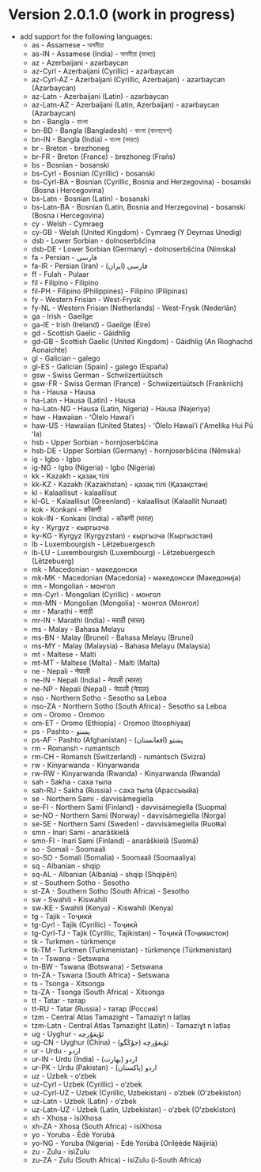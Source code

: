 # Version 2.0.1.0 (work in progress)
- add support for the following languages:
    - as         - Assamese                                           - অসমীয়া
    - as-IN      - Assamese (India)                                   - অসমীয়া (ভাৰত)
    - az         - Azerbaijani                                        - azərbaycan
    - az-Cyrl    - Azerbaijani (Cyrillic)                             - azərbaycan
    - az-Cyrl-AZ - Azerbaijani (Cyrillic, Azerbaijan)                 - azərbaycan (Azərbaycan)
    - az-Latn    - Azerbaijani (Latin)                                - azərbaycan
    - az-Latn-AZ - Azerbaijani (Latin, Azerbaijan)                    - azərbaycan (Azərbaycan)
    - bn         - Bangla                                             - বাংলা
    - bn-BD      - Bangla (Bangladesh)                                - বাংলা (বাংলাদেশ)
    - bn-IN      - Bangla (India)                                     - বাংলা (ভারত)
    - br         - Breton                                             - brezhoneg
    - br-FR      - Breton (France)                                    - brezhoneg (Frañs)
    - bs         - Bosnian                                            - bosanski
    - bs-Cyrl    - Bosnian (Cyrillic)                                 - bosanski
    - bs-Cyrl-BA - Bosnian (Cyrillic, Bosnia and Herzegovina)           - bosanski (Bosna i Hercegovina)
    - bs-Latn    - Bosnian (Latin)                                    - bosanski
    - bs-Latn-BA - Bosnian (Latin, Bosnia and Herzegovina)              - bosanski (Bosna i Hercegovina)
    - cy         - Welsh                                              - Cymraeg
    - cy-GB      - Welsh (United Kingdom)                             - Cymraeg (Y Deyrnas Unedig)
    - dsb        - Lower Sorbian                                      - dolnoserbšćina
    - dsb-DE     - Lower Sorbian (Germany)                            - dolnoserbšćina (Nimska)
    - fa         - Persian                                            - فارسی
    - fa-IR      - Persian (Iran)                                     - فارسی (ایران)
    - ff         - Fulah                                              - Pulaar
    - fil        - Filipino                                           - Filipino
    - fil-PH     - Filipino (Philippines)                             - Filipino (Pilipinas)
    - fy         - Western Frisian                                    - West-Frysk
    - fy-NL      - Western Frisian (Netherlands)                      - West-Frysk (Nederlân)
    - ga         - Irish                                              - Gaeilge
    - ga-IE      - Irish (Ireland)                                    - Gaeilge (Éire)
    - gd         - Scottish Gaelic                                    - Gàidhlig
    - gd-GB      - Scottish Gaelic (United Kingdom)                   - Gàidhlig (An Rìoghachd Aonaichte)
    - gl         - Galician                                           - galego
    - gl-ES      - Galician (Spain)                                   - galego (España)
    - gsw        - Swiss German                                       - Schwiizertüütsch
    - gsw-FR     - Swiss German (France)                              - Schwiizertüütsch (Frankriich)
    - ha         - Hausa                                              - Hausa
    - ha-Latn    - Hausa (Latin)                                      - Hausa
    - ha-Latn-NG - Hausa (Latin, Nigeria)                             - Hausa (Najeriya)
    - haw        - Hawaiian                                           - ʻŌlelo Hawaiʻi
    - haw-US     - Hawaiian (United States)                           - ʻŌlelo Hawaiʻi (ʻAmelika Hui Pū ʻIa)
    - hsb        - Upper Sorbian                                      - hornjoserbšćina
    - hsb-DE     - Upper Sorbian (Germany)                            - hornjoserbšćina (Němska)
    - ig         - Igbo                                               - Igbo
    - ig-NG      - Igbo (Nigeria)                                     - Igbo (Nigeria)
    - kk         - Kazakh                                             - қазақ тілі
    - kk-KZ      - Kazakh (Kazakhstan)                                - қазақ тілі (Қазақстан)
    - kl         - Kalaallisut                                        - kalaallisut
    - kl-GL      - Kalaallisut (Greenland)                            - kalaallisut (Kalaallit Nunaat)
    - kok        - Konkani                                            - कोंकणी
    - kok-IN     - Konkani (India)                                    - कोंकणी (भारत)
    - ky         - Kyrgyz                                             - кыргызча
    - ky-KG      - Kyrgyz (Kyrgyzstan)                                - кыргызча (Кыргызстан)
    - lb         - Luxembourgish                                      - Lëtzebuergesch
    - lb-LU      - Luxembourgish (Luxembourg)                         - Lëtzebuergesch (Lëtzebuerg)
    - mk         - Macedonian                                         - македонски
    - mk-MK      - Macedonian (Macedonia)                             - македонски (Македонија)
    - mn         - Mongolian                                          - монгол
    - mn-Cyrl    - Mongolian (Cyrillic)                               - монгол
    - mn-MN      - Mongolian (Mongolia)                               - монгол (Монгол)
    - mr         - Marathi                                            - मराठी
    - mr-IN      - Marathi (India)                                    - मराठी (भारत)
    - ms         - Malay                                              - Bahasa Melayu
    - ms-BN      - Malay (Brunei)                                     - Bahasa Melayu (Brunei)
    - ms-MY      - Malay (Malaysia)                                   - Bahasa Melayu (Malaysia)
    - mt         - Maltese                                            - Malti
    - mt-MT      - Maltese (Malta)                                    - Malti (Malta)
    - ne         - Nepali                                             - नेपाली
    - ne-IN      - Nepali (India)                                     - नेपाली (भारत)
    - ne-NP      - Nepali (Nepal)                                     - नेपाली (नेपाल)
    - nso        - Northern Sotho                                     - Sesotho sa Leboa
    - nso-ZA     - Northern Sotho (South Africa)                      - Sesotho sa Leboa
    - om         - Oromo                                              - Oromoo
    - om-ET      - Oromo (Ethiopia)                                   - Oromoo (Itoophiyaa)
    - ps         - Pashto                                             - پښتو
    - ps-AF      - Pashto (Afghanistan)                               - پښتو (افغانستان)
    - rm         - Romansh                                            - rumantsch
    - rm-CH      - Romansh (Switzerland)                              - rumantsch (Svizra)
    - rw         - Kinyarwanda                                        - Kinyarwanda
    - rw-RW      - Kinyarwanda (Rwanda)                               - Kinyarwanda (Rwanda)
    - sah        - Sakha                                              - саха тыла
    - sah-RU     - Sakha (Russia)                                     - саха тыла (Арассыыйа)
    - se         - Northern Sami                                      - davvisámegiella
    - se-FI      - Northern Sami (Finland)                            - davvisámegiella (Suopma)
    - se-NO      - Northern Sami (Norway)                             - davvisámegiella (Norga)
    - se-SE      - Northern Sami (Sweden)                             - davvisámegiella (Ruoŧŧa)
    - smn        - Inari Sami                                         - anarâškielâ
    - smn-FI     - Inari Sami (Finland)                               - anarâškielâ (Suomâ)
    - so         - Somali                                             - Soomaali
    - so-SO      - Somali (Somalia)                                   - Soomaali (Soomaaliya)
    - sq         - Albanian                                           - shqip
    - sq-AL      - Albanian (Albania)                                 - shqip (Shqipëri)
    - st         - Southern Sotho                                     - Sesotho
    - st-ZA      - Southern Sotho (South Africa)                      - Sesotho
    - sw         - Swahili                                            - Kiswahili
    - sw-KE      - Swahili (Kenya)                                    - Kiswahili (Kenya)
    - tg         - Tajik                                              - Тоҷикӣ
    - tg-Cyrl    - Tajik (Cyrillic)                                   - Тоҷикӣ
    - tg-Cyrl-TJ - Tajik (Cyrillic, Tajikistan)                       - Тоҷикӣ (Тоҷикистон)
    - tk         - Turkmen                                            - türkmençe
    - tk-TM      - Turkmen (Turkmenistan)                             - türkmençe (Türkmenistan)
    - tn         - Tswana                                             - Setswana
    - tn-BW      - Tswana (Botswana)                                  - Setswana
    - tn-ZA      - Tswana (South Africa)                              - Setswana
    - ts         - Tsonga                                             - Xitsonga
    - ts-ZA      - Tsonga (South Africa)                              - Xitsonga
    - tt         - Tatar                                              - татар
    - tt-RU      - Tatar (Russia)                                     - татар (Россия)
    - tzm        - Central Atlas Tamazight                            - Tamaziɣt n laṭlaṣ
    - tzm-Latn   - Central Atlas Tamazight (Latin)                    - Tamaziɣt n laṭlaṣ
    - ug         - Uyghur                                             - ئۇيغۇرچە
    - ug-CN      - Uyghur (China)                                     - ئۇيغۇرچە (جۇڭگو)
    - ur         - Urdu                                               - اردو
    - ur-IN      - Urdu (India)                                       - اردو (بھارت)
    - ur-PK      - Urdu (Pakistan)                                    - اردو (پاکستان)
    - uz         - Uzbek                                              - o‘zbek
    - uz-Cyrl    - Uzbek (Cyrillic)                                   - o‘zbek
    - uz-Cyrl-UZ - Uzbek (Cyrillic, Uzbekistan)                       - o‘zbek (Oʻzbekiston)
    - uz-Latn    - Uzbek (Latin)                                      - o‘zbek
    - uz-Latn-UZ - Uzbek (Latin, Uzbekistan)                          - o‘zbek (Oʻzbekiston)
    - xh         - Xhosa                                              - isiXhosa
    - xh-ZA      - Xhosa (South Africa)                               - isiXhosa
    - yo         - Yoruba                                             - Èdè Yorùbá
    - yo-NG      - Yoruba (Nigeria)                                   - Èdè Yorùbá (Orílẹ́ède Nàìjíríà)
    - zu         - Zulu                                               - isiZulu
    - zu-ZA      - Zulu (South Africa)                                - isiZulu (i-South Africa)
